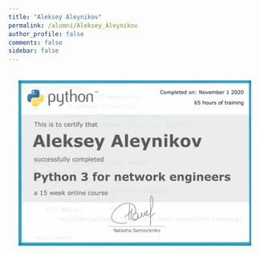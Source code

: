 ```yaml
---
title: "Aleksey Aleynikov"
permalink: /alumni/Aleksey_Aleynikov
author_profile: false
comments: false
sidebar: false
---
```


<div style="padding: 20px;">
  <img src="https://raw.githubusercontent.com/pyneng/pyneng.github.io/master/alumni/Aleksey_Aleynikov.png" alt="Python for network engineers">
</div>

